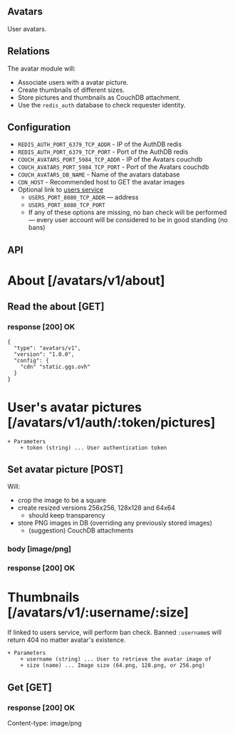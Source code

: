 Avatars
-----------

User avatars.

Relations
---------

The avatar module will:

 * Associate users with a avatar picture.
 * Create thumbnails of different sizes.
 * Store pictures and thumbnails as CouchDB attachment.
 * Use the `redis_auth` database to check requester identity.

Configuration
-------------

 * `REDIS_AUTH_PORT_6379_TCP_ADDR` - IP of the AuthDB redis
 * `REDIS_AUTH_PORT_6379_TCP_PORT` - Port of the AuthDB redis
 * `COUCH_AVATARS_PORT_5984_TCP_ADDR` - IP of the Avatars couchdb
 * `COUCH_AVATARS_PORT_5984_TCP_PORT` - Port of the Avatars couchdb
 * `COUCH_AVATARS_DB_NAME` - Name of the avatars database
 * `CDN_HOST` - Recommended host to GET the avatar images
 * Optional link to [users service](https://github.com/j3k0/ganomede-users)
    - `USERS_PORT_8080_TCP_ADDR` — address
    - `USERS_PORT_8080_TCP_PORT`
    - If any of these options are missing, no ban check will be performed — every user account will be considered to be in good standing (no bans)

API
---

# About [/avatars/v1/about]

## Read the about [GET]

### response [200] OK

    {
      "type": "avatars/v1",
      "version": "1.0.0",
      "config": {
        "cdn" "static.ggs.ovh"
      }
    }

# User's avatar pictures [/avatars/v1/auth/:token/pictures]

    + Parameters
        + token (string) ... User authentication token

## Set avatar picture [POST]

Will:

 * crop the image to be a square
 * create resized versions 256x256, 128x128 and 64x64
   * should keep transparency
 * store PNG images in DB (overriding any previously stored images)
   * (suggestion) CouchDB attachments

### body [image/png]

### response [200] OK

# Thumbnails [/avatars/v1/:username/:size]

  If linked to users service, will perform ban check. Banned `:username`s will return 404 no matter avatar's existence.

    + Parameters
        + username (string) ... User to retrieve the avatar image of
        + size (name) ... Image size (64.png, 128.png, or 256.png)

## Get [GET]

### response [200] OK

Content-type: image/png
